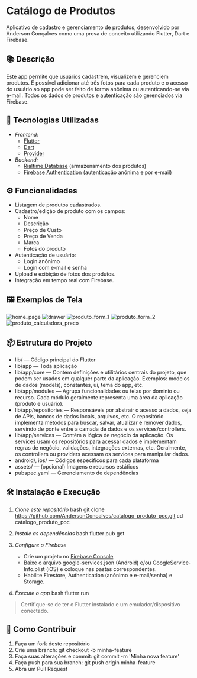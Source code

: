 # Catálogo de Produtos

Aplicativo de cadastro e gerenciamento de produtos, desenvolvido por Anderson Gonçalves como uma prova de conceito utilizando Flutter, Dart e Firebase.

## 📚 Descrição

Este app permite que usuários cadastrem, visualizem e gerenciem produtos. É possível adicionar até três fotos para cada produto e o acesso do usuário ao app pode ser feito de forma anônima ou autenticando-se via e-mail. Todos os dados de produtos e autenticação são gerenciados via Firebase.

## 🚀 Tecnologias Utilizadas

- *Frontend:*  
  - [Flutter](https://flutter.dev/)  
  - [Dart](https://dart.dev/)
  - [Provider](https://pub.dev/packages/provider)
- *Backend:*  
  - [Rialtime Database](https://firebase.google.com/products/realtime-database) (armazenamento dos produtos)
  - [Firebase Authentication](https://firebase.google.com/products/auth) (autenticação anônima e por e-mail)  

## ⚙️ Funcionalidades

- Listagem de produtos cadastrados.
- Cadastro/edição de produto com os campos:
  - Nome
  - Descrição
  - Preço de Custo
  - Preço de Venda
  - Marca  
  - Fotos do produto
- Autenticação de usuário:
  - Login anônimo
  - Login com e-mail e senha
- Upload e exibição de fotos dos produtos.
- Integração em tempo real com Firebase.

## 🖼️ Exemplos de Tela
![home_page](https://github.com/user-attachments/assets/0e7247a7-65e4-4a83-9de2-c0ec707cc637)
![drawer](https://github.com/user-attachments/assets/e95c5e26-82ea-4570-9f01-98898be6f226)
![produto_form_1](https://github.com/user-attachments/assets/76f56561-fbeb-4701-9b30-e792b1166270)
![produto_form_2](https://github.com/user-attachments/assets/d357d933-5e67-43e9-a65e-84d9f535939b)
![produto_calculadora_preco](https://github.com/user-attachments/assets/e5cb8677-6edc-4e13-aab6-d97cab11db42)

## 📦 Estrutura do Projeto

- lib/ — Código principal do Flutter
- lib/app — Toda aplicação
- lib/app/core — Contém definições e utilitários centrais do projeto, que podem ser usados em qualquer parte da aplicação.
Exemplos: modelos de dados (models), constantes, ui, tema do app, etc.
- lib/app/modules — Agrupa funcionalidades ou telas por domínio ou recurso.
Cada módulo geralmente representa uma área da aplicação (produto e usuário).
- lib/app/repositories — Responsáveis por abstrair o acesso a dados, seja de APIs, bancos de dados locais, arquivos, etc.
O repositório implementa métodos para buscar, salvar, atualizar e remover dados, servindo de ponte entre a camada de dados e os services/controllers.
- lib/app/services — Contém a lógica de negócio da aplicação.
Os services usam os repositórios para acessar dados e implementam regras de negócio, validações, integrações externas, etc. Geralmente, os controllers ou providers acessam os services para manipular dados.
- android/, ios/ — Códigos específicos para cada plataforma
- assets/ — (opcional) Imagens e recursos estáticos
- pubspec.yaml — Gerenciamento de dependências

## 🛠️ Instalação e Execução

1. *Clone este repositório*
   bash
   git clone https://github.com/AndersonGoncalves/catalogo_produto_poc.git
   cd catalogo_produto_poc   

2. *Instale as dependências*
   bash
   flutter pub get   

3. *Configure o Firebase*
   - Crie um projeto no [Firebase Console](https://console.firebase.google.com/)
   - Baixe o arquivo google-services.json (Android) e/ou GoogleService-Info.plist (iOS) e coloque nas pastas correspondentes.
   - Habilite Firestore, Authentication (anônimo e e-mail/senha) e Storage.

4. *Execute o app*
   bash
   flutter run   

> Certifique-se de ter o Flutter instalado e um emulador/dispositivo conectado.

## 🤝 Como Contribuir

1. Faça um fork deste repositório
2. Crie uma branch: git checkout -b minha-feature
3. Faça suas alterações e commit: git commit -m 'Minha nova feature'
4. Faça push para sua branch: git push origin minha-feature
5. Abra um Pull Request
